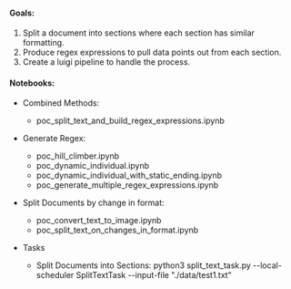 #### Goals:

1. Split a document into sections where each section has similar formatting.
2. Produce regex expressions to pull data points out from each section.
3. Create a luigi pipeline to handle the process.

#### Notebooks:

- Combined Methods:
  - poc_split_text_and_build_regex_expressions.ipynb

- Generate Regex:
  - poc_hill_climber.ipynb
  - poc_dynamic_individual.ipynb
  - poc_dynamic_individual_with_static_ending.ipynb
  - poc_generate_multiple_regex_expressions.ipynb

- Split Documents by change in format:
  - poc_convert_text_to_image.ipynb
  - poc_split_text_on_changes_in_format.ipynb

- Tasks
  - Split Documents into Sections: python3 split_text_task.py --local-scheduler SplitTextTask --input-file "./data/test1.txt"

